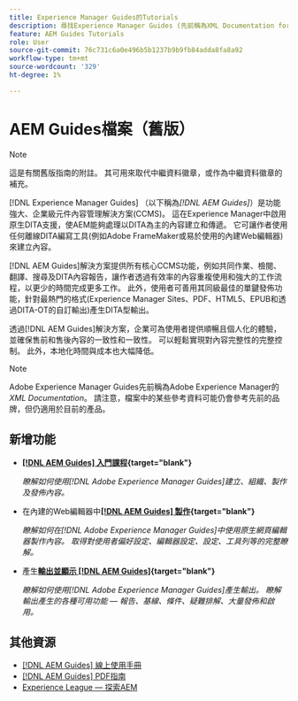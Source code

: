 ```yaml
---
title: Experience Manager Guides的Tutorials
description: 尋找Experience Manager Guides (先前稱為XML Documentation for Adobe Experience Manager)的教學課程影片。 瞭解Experience Manager的原生DITA支援和結構化撰寫。
feature: AEM Guides Tutorials
role: User
source-git-commit: 76c731c6a0e496b5b1237b9b9fb84adda8fa8a92
workflow-type: tm+mt
source-wordcount: '329'
ht-degree: 1%

---
```


# AEM Guides檔案（舊版）

>[!NOTE]
>
>這是有關舊版指南的附註。 其可用來取代中繼資料徽章，或作為中繼資料徽章的補充。

[!DNL Experience Manager Guides] （以下稱為&#x200B;_[!DNL AEM Guides]_）是功能強大、企業級元件內容管理解決方案(CCMS)。 這在Experience Manager中啟用原生DITA支援，使AEM能夠處理以DITA為主的內容建立和傳遞。 它可讓作者使用任何離線DITA編寫工具(例如Adobe FrameMaker或易於使用的內建Web編輯器)來建立內容。

[!DNL AEM Guides]解決方案提供所有核心CCMS功能，例如共同作業、檢閱、翻譯、搜尋及DITA內容報告，讓作者透過有效率的內容重複使用和強大的工作流程，以更少的時間完成更多工作。 此外，使用者可善用其同級最佳的單鍵發佈功能，針對最熱門的格式(Experience Manager Sites、PDF、HTML5、EPUB和透過DITA-OT的自訂輸出)產生DITA型輸出。

透過[!DNL AEM Guides]解決方案，企業可為使用者提供順暢且個人化的體驗，並確保售前和售後內容的一致性和一致性。 可以輕鬆實現對內容完整性的完整控制。 此外，本地化時間與成本也大幅降低。

>[!NOTE]
> 
> Adobe Experience Manager Guides先前稱為Adobe Experience Manager的&#x200B;_XML Documentation_。 請注意，檔案中的某些參考資料可能仍會參考先前的品牌，但仍適用於目前的產品。

## 新增功能

* **[[!DNL AEM Guides] 入門課程](https://experienceleague.adobe.com/docs/experience-manager-guides-learn/videos/getting-started/overview.html){target="blank"}**

  _瞭解如何使用[!DNL Adobe Experience Manager Guides]建立、組織、製作及發佈內容。_

* 在內建的Web編輯器中&#x200B;**[[!DNL AEM Guides] 製作](https://experienceleague.adobe.com/docs/experience-manager-guides-learn/videos/advanced-user-guide/overview.html){target="blank"}**

  _瞭解如何在[!DNL Adobe Experience Manager Guides]中使用原生網頁編輯器製作內容。 取得對使用者偏好設定、編輯器設定、設定、工具列等的完整瞭解。_

* 產生&#x200B;**[輸出並顯示 [!DNL AEM Guides]](https://experienceleague.adobe.com/docs/experience-manager-guides-learn/videos/output-generation/overview.html){target="blank"}**

  _瞭解如何使用[!DNL Adobe Experience Manager Guides]產生輸出。 瞭解輸出產生的各種可用功能 — 報告、基線、條件、疑難排解、大量發佈和啟用。_


<!--

Dummy links cause validation to fail

## Staff Picks

<table>
<tr>
  <td>
    <a href="#">
      <img alt="400 x 225px" src="myimage.png" />
    </a>
    <div>
      <a href="#">
    <strong>Enablement Content 1</strong>
    </a>
    </div>
    <p>
    <em>A brief description of enablement content.</em>
    <p>
  </td>
   <td>
    <a href="#">
      <img alt="400 x 225px" src="myimage.png" />
    </a>
    <div>
      <a href="#">
    <strong>Enablement Content 1</strong>
    </a>
    </div>
    <p>
    <em>A brief description of enablement content.</em>
    <p>
  </td>
  <td>
    <a href="#">
      <img alt="400 x 225px" src="myimage.png" />
    </a>
    <div>
      <a href="#">
    <strong>Enablement Content 1</strong>
    </a>
    </div>
    <p>
    <em>A brief description of enablement content.</em>
    <p>
  </td>
</tr>
</table>

-->


## 其他資源

* [[!DNL AEM Guides] 線上使用手冊](https://help.adobe.com/en_US/xml-documentation-for-adobe-experience-manager/index.html)
* [[!DNL AEM Guides] PDF指南](https://helpx.adobe.com/support/xml-documentation-for-experience-manager.html)
* [Experience League — 探索AEM](https://experienceleague.adobe.com/#recommended/solutions/experience-manager)
